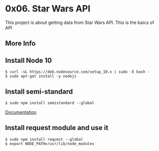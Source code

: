 # 0x06. Star Wars API

This project is about getting data from Star Wars API.
This is the baics of API 

## More Info

## Install Node 10
```
$ curl -sL https://deb.nodesource.com/setup_10.x | sudo -E bash -
$ sudo apt-get install -y nodejs
```

## Install semi-standard

```
$ sudo npm install semistandard --global
```
[Documentation](https://intranet.alxswe.com/rltoken/WjMvQfBMKBdsNUuHyg55Dw)

## Install request module and use it

```
$ sudo npm install request --global
$ export NODE_PATH=/usr/lib/node_modules
```


